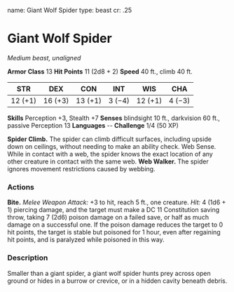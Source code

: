name: Giant Wolf Spider
type: beast
cr: .25

# Giant Wolf Spider
_Medium beast, unaligned_

**Armor Class** 13
**Hit Points** 11 (2d8 + 2)
**Speed** 40 ft., climb 40 ft.

| STR     | DEX     | CON     | INT     | WIS     | CHA     |
|---------|---------|---------|---------|---------|---------|
| 12 (+1) | 16 (+3) | 13 (+1) | 3 (−4)  | 12 (+1) | 4 (−3)  |

**Skills** Perception +3, Stealth +7
**Senses** blindsight 10 ft., darkvision 60 ft., passive Perception 13
**Languages** --
**Challenge** 1/4 (50 XP)

**Spider Climb.** The spider can climb difficult surfaces, including upside down on ceilings, without needing to make an ability check. Web Sense. While in contact with a web, the spider knows the exact location of any other creature in contact with the same web.
**Web Walker.** The spider ignores movement restrictions caused by webbing.

### Actions
**Bite.** _Melee Weapon Attack:_ +3 to hit, reach 5 ft., one creature. _Hit:_ 4 (1d6 + 1) piercing damage, and the target must make a DC 11 Constitution saving throw, taking 7 (2d6) poison damage on a failed save, or half as much damage on a successful one. If the poison damage reduces the target to 0 hit points, the target is stable but poisoned for 1 hour, even after regaining hit points, and is paralyzed while poisoned in this way.

### Description
Smaller than a giant spider, a giant wolf spider hunts prey across open ground or hides in a burrow or crevice, or in a hidden cavity beneath debris.
